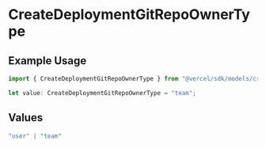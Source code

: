 # CreateDeploymentGitRepoOwnerType

## Example Usage

```typescript
import { CreateDeploymentGitRepoOwnerType } from "@vercel/sdk/models/createdeploymentop.js";

let value: CreateDeploymentGitRepoOwnerType = "team";
```

## Values

```typescript
"user" | "team"
```